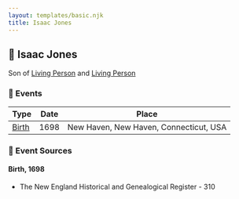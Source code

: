```yaml
---
layout: templates/basic.njk
title: Isaac Jones
---
```

## 🔵 Isaac Jones

Son of [Living Person](/people/7/74416956) and [Living Person](/people/1/1648568)

### 📆 Events

Type | Date | Place
------ | ------ | ------
[Birth](#event-fdcede4b-4350-4096-ad8a-2230e6912054) | 1698 | New Haven, New Haven, Connecticut, USA

### 📰 Event Sources

#### <a id="event-fdcede4b-4350-4096-ad8a-2230e6912054"></a> Birth, 1698
* The New England Historical and Genealogical Register  - 310